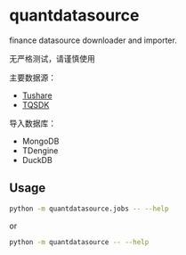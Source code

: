 # quantdatasource

finance datasource downloader and importer.

无严格测试，请谨慎使用

主要数据源：

- [Tushare](https://tushare.pro/)
- [TQSDK](https://github.com/shinnytech/tqsdk-python)

导入数据库：

- MongoDB
- TDengine
- DuckDB

## Usage

```sh
python -m quantdatasource.jobs -- --help
```

or

```sh
python -m quantdatasource -- --help
```
